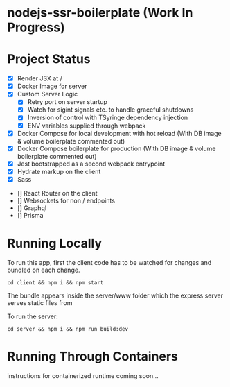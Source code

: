# nodejs-ssr-boilerplate (Work In Progress)

# Project Status
- [x] Render JSX at / 
- [x] Docker Image for server
- [x] Custom Server Logic
     - [x] Retry port on server startup
     - [x] Watch for sigint signals etc. to handle graceful shutdowns
     - [x] Inversion of control with TSyringe dependency injection
     - [x] ENV variables supplied through webpack
- [x] Docker Compose for local development with hot reload (With DB image & volume boilerplate commented out)
- [x] Docker Compose boilerplate for production (With DB image & volume boilerplate commented out)
- [x] Jest bootstrapped as a second webpack entrypoint 
- [x] Hydrate markup on the client
- [x] Sass
- [] React Router on the client
- [] Websockets for non / endpoints
- [] Graphql
- [] Prisma


# Running Locally

To run this app, first the client code has to be watched for changes and bundled on each change.

`cd client && npm i && npm start`

The bundle appears inside the server/www folder which the express server serves static files from

To run the server:

`cd server && npm i && npm run build:dev`

# Running Through Containers

instructions for containerized runtime coming soon...
